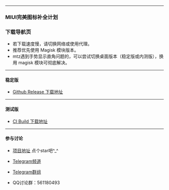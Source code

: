 
---

### MIUI完美图标补全计划

### 下载导航页

- 若下载速度慢，请切换网络或使用代理。
- 推荐优先使用 Magisk 模块版本。
- mtz遇到手势显示直角问题的，可以尝试切换桌面版本（稳定版或内测版），换用 magisk 模块可彻底解决。

---

#### 稳定版 

- [Github Release 下载地址](https://github.com/pzcn/MIUI-Adapted-Icons-Complement-Project/releases/latest)

---

#### 测试版

- [CI Build 下载地址](https://miui.netlify.app/ci.html)

---

#### 参与讨论

- [项目地址](https://github.com/pzcn/MIUI-Adapted-Icons-Complement-Project/)  点个star吧^_^

- [Telegram频道](https://t.me/miuiicons)

- [Telegram群组](https://t.me/miui_icons_dev)

- QQ讨论群：561180493